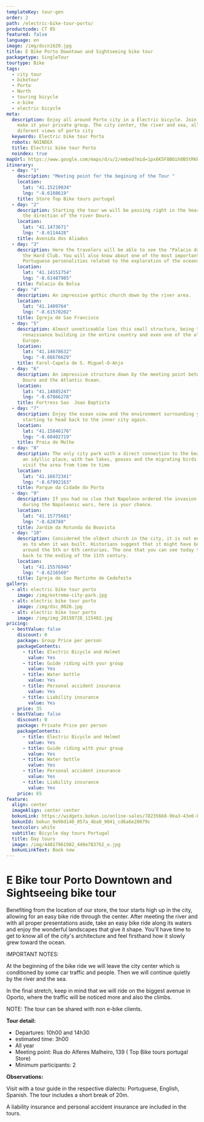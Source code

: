 ```yaml
---
templateKey: tour-gen
order: 2
path: /electric-bike-tour-porto/
productcode: CT 05
featured: false
language: en
image: /img/dscn1620.jpg
title: E Bike Porto Downtown and Sightseeing bike tour
packagetype: SingleTour
tourtype: Bike
tags:
  - city tour
  - biketour
  - Porto
  - North
  - touring bicycle
  - e-bike
  - electric bicycle
meta:
  description: Enjoy all around Porto city in a Electric bicycle. Join a group or
    make it your private group. The city center, the river and sea, all 3
    diferent views of porto city
  keywords: Electric bike tour Porto
  robots: NOINDEX
  title: Electric bike tour Porto
  noindex: true
mapUrl: https://www.google.com/maps/d/u/2/embed?mid=1px6K5F8BOih0B5tRKPQdRuea9hY
itinerary:
  - day: "1"
    description: "Meeting point for the begining of the Tour "
    location:
      lat: "41.15219034"
      lng: "-8.6108619"
    title: Store Top Bike tours portugal
  - day: "2"
    description: Starting the tour we will be passing right in the heart of Porto in
      the direction of the river Douro.
    location:
      lat: "41.1473671"
      lng: "-8.6114428"
    title: Avenida dos Aliados
  - day: "3"
    description: Here the travelers will be able to see the "Palacio da Bolsa" and
      the Hard Club. You will also know about one of the most important
      Portuguese personalities related to the exploration of the oceans.
    location:
      lat: "41.14151754"
      lng: "-8.61487985"
    title: Palacio da Bolsa
  - day: "4"
    description: An impressive gothic church down by the river area.
    location:
      lat: "41.1409764"
      lng: "-8.61570202"
    title: Igreja de Sao Francisco
  - day: "5"
    description: Almost unnoticeable lies this small structure, being the first
      renaissance building in the entire country and even one of the oldest in
      Europe.
    location:
      lat: "41.14678632"
      lng: "-8.66676629"
    title: Farol-Capela de S. Miguel-O-Anjo
  - day: "6"
    description: An impressive structure down by the meeting point between the river
      Douro and the Atlantic Ocean.
    location:
      lat: "41.14885247"
      lng: "-8.67866278"
    title: Fortress Sao  Joao Baptista
  - day: "7"
    description: Enjoy the ocean view and the environment surrounding you, before
      starting to head back to the inner city again.
    location:
      lat: "41.15846176"
      lng: "-8.68402719"
    title: Praia do Molhe
  - day: "8"
    description: The only city park with a direct connection to the beach. This is
      an idyllic place, with two lakes, gooses and the migrating birds that
      visit the area from time to time
    location:
      lat: "41.16672341"
      lng: "-8.67992163"
    title: Parque da Cidade do Porto
  - day: "9"
    description: If you had no clue that Napoleon ordered the invasion of Portugal
      during the Napoleonic wars, here is your chance.
    location:
      lat: "41.15775681"
      lng: "-8.628788"
    title: Jardim da Rotunda da Boavista
  - day: "10"
    description: Considered the oldest church in the city, it is not entirely sure
      as to when it was built. Historians suggest that it might have been build
      around the 5th or 6th centuries. The one that you can see today tho, dates
      back to the ending of the 11th century.
    location:
      lat: "41.15576946"
      lng: "-8.6216569"
    title: Igreja de Sao Martinho de Cedofeita
gallery:
  - alt: electric bike tour porto
    image: /img/extreme-city-park.jpg
  - alt: electric bike tour porto
    image: /img/dsc_0026.jpg
  - alt: electric bike tour porto
    image: /img/img_20150728_115402.jpg
pricing:
  - bestValue: false
    discount: 0
    package: Group Price per person
    packageContents:
      - title: Electric Bicycle and Helmet
        value: Yes
      - title: Guide riding with your group
        value: Yes
      - title: Water bottle
        value: Yes
      - title: Personal accident insurance
        value: Yes
      - title: Liability insurance
        value: Yes
    price: 35
  - bestValue: false
    discount: 0
    package: Private Price per person
    packageContents:
      - title: Electric Bicycle and Helmet
        value: Yes
      - title: Guide riding with your group
        value: Yes
      - title: Water bottle
        value: Yes
      - title: Personal accident insurance
        value: Yes
      - title: Liability insurance
        value: Yes
    price: 65
feature:
  align: center
  imageAlign: center center
  bokunLink: https://widgets.bokun.io/online-sales/78235668-9ba3-43e0-b6a9-4b5322217da3/experience/270685?partialView=1
  bokunId: bokun_0e96d140_057a_4ba8_9041_cd6a6e28079c
  textcolor: white
  subtitle: Bicycle day tours Portugal
  title: Day tours
  image: /img/44817961982_440e783762_o.jpg
  bokunLinkText: Book now
---
```

# E Bike tour Porto Downtown and Sightseeing bike tour

Benefiting from the location of our store, the tour starts high up in the city, allowing for an easy bike ride through the center. After meeting the river and with all proper presentations aside, take an easy bike ride along its waters and enjoy the wonderful landscapes that give it shape. You'll have time to get to know all of the city's architecture and feel firsthand how it slowly grew toward the ocean.

IMPORTANT NOTES:

At the beginning of the bike ride we will leave the city center which is conditioned by some car traffic and people. Then we will continue quietly by the river and the sea.

In the final stretch, keep in mind that we will ride on the biggest avenue in Oporto, where the traffic will be noticed more and also the climbs.

NOTE: The tour can be shared with non e-bike clients.

**Tour detail:**

* Departures: 10h00 and 14h30
* estimated time: 3h00
* All year
* Meeting point: Rua do Alferes Malheiro, 139 ( Top Bike tours portugal Store)
* Minimum participants: 2

**Observations:**

Visit with a tour guide in the respective dialects: Portuguese, English, Spanish. The tour includes a short break of 20m.

A liability insurance and personal accident insurance are included in the tours.